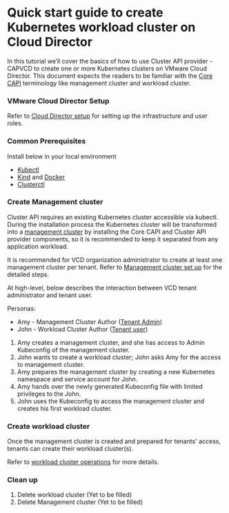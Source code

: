 # Quick start guide to create Kubernetes workload cluster on Cloud Director

In this tutorial we’ll cover the basics of how to use Cluster API provider - CAPVCD to create one or more Kubernetes 
clusters on VMware Cloud Director. This document expects the readers to be familiar with the 
[Core CAPI](https://cluster-api.sigs.k8s.io/introduction.html) terminology like management cluster and workload cluster.

### VMware Cloud Director Setup

Refer to [Cloud Director setup](VCD_SETUP.md) for setting up the infrastructure and user roles.

### Common Prerequisites

Install below in your local environment
* [Kubectl](https://kubernetes.io/docs/tasks/tools/) 
* [Kind](https://kind.sigs.k8s.io/) and [Docker](https://www.docker.com/)
* [Clusterctl](https://cluster-api.sigs.k8s.io/user/quick-start.html#install-clusterctl)

<a name="management_cluster_setup"></a>
### Create Management cluster
Cluster API requires an existing Kubernetes cluster accessible via kubectl. During the installation
process the Kubernetes cluster will be transformed into a [management cluster](https://cluster-api.sigs.k8s.io/reference/glossary.html#management-cluster)
by installing the Core CAPI and Cluster API provider components, so it is recommended to keep it separated from any application workload.

It is recommended for VCD organization administrator to create at least one management cluster per tenant.
Refer to [Management cluster set up](MANAGEMENT_CLUSTER.md) for the detailed steps.

At high-level, below describes the interaction between VCD tenant administrator and tenant user.

Personas:
* Amy - Management Cluster Author ([Tenant Admin](VCD_SETUP.md#user_role))
* John - Workload Cluster Author ([Tenant user](VCD_SETUP.md#user_role))

1. Amy creates a management cluster, and she has access to Admin Kubeconfig of the management cluster.
2. John wants to create a workload cluster; John asks Amy for the access to management cluster.
3. Amy prepares the management cluster by creating a new Kubernetes namespace and service account for John.
4. Amy hands over the newly generated Kubeconfig file with limited privileges to the John.
5. John uses the Kubeconfig to access the management cluster and creates his first workload cluster.

### Create workload cluster
Once the management cluster is created and prepared for tenants' access, tenants can create their workload cluster(s).

Refer to [workload cluster operations](WORKLOAD_CLUSTER.md) for more details.
   
### Clean up
1. Delete workload cluster (Yet to be filled)
2. Delete Management cluster (Yet to be filled)

   


